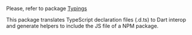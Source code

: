 Please, refer to package [Typings](https://pub.dev/packages/typings)

This package translates TypeScript declaration files (.d.ts) to Dart interop and generate helpers to include the JS file of a NPM package.